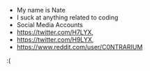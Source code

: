 - My name is Nate
- I suck at anything related to coding
- Social Media Accounts 
- https://twitter.com/H7LYX,
- https://twitter.com/H9LYX,
- https://www.reddit.com/user/C0NTRARIUM




























































:(
